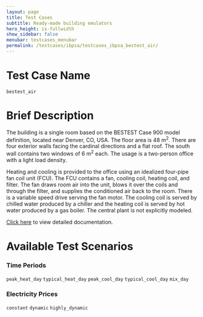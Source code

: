```yaml
---
layout: page
title: Test Cases
subtitle: Ready-made building emulators
hero_height: is-fullwidth
show_sidebar: false
menubar: testcases_menubar
permalink: /testcases/ibpsa/testcases_ibpsa_bestest_air/
---
```


# Test Case Name
``bestest_air``

# Brief Description
The building is a single room based on the BESTEST Case 900 model definition,
located near Denver, CO, USA.  The floor area is 48 m<sup>2</sup>.  There are four
exterior walls facing the cardinal directions and a flat roof.
The south wall contains two windows of 6 m<sup>2</sup> each.  The usage is a two-person office with a light load density.

Heating and cooling is provided to the office using an idealized four-pipe
fan coil unit (FCU).  The FCU contains a fan, cooling coil, heating coil,
and filter.  The fan draws room air into the unit, blows it over the coils
and through the filter, and supplies the conditioned air back to the room.
There is a variable speed drive serving the fan motor.  The cooling coil
is served by chilled water produced by a chiller and the heating coil is
served by hot water produced by a gas boiler.  The central plant is not
explicitly modeled.

[Click here](/docs-testcases/bestest_air/index.html) to view detailed documentation.

# Available Test Scenarios
### Time Periods
``peak_heat_day``
``typical_heat_day``
``peak_cool_day``
``typical_cool_day``
``mix_day``
### Electricity Prices
``constant``
``dynamic``
``highly_dynamic``
